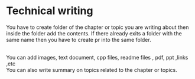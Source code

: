 # Technical writing

You have to create folder of the chapter or topic you are writing about then inside the folder add the contents. If there already exits a folder with the same name then you have to create pr into the same folder. 


<br>
You can add images, text document, cpp files, readme files , pdf, ppt ,links ,etc
<br>
You can also write summary on topics related to the chapter or topics.
